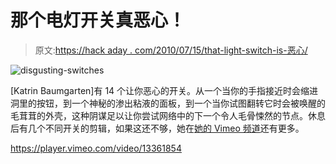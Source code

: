 # 那个电灯开关真恶心！

> 原文:[https://hack aday . com/2010/07/15/that-light-switch-is-恶心/](https://hackaday.com/2010/07/15/that-light-switch-is-disgusting/)

![](../Images/c7f29eb6636cc1d82083b7b6b009dce8.png "disgusting-switches")

[Katrin Baumgarten]有 14 个让你恶心的开关。从一个当你的手指接近时会缩进洞里的按钮，到一个神秘的渗出粘液的面板，到一个当你试图翻转它时会被唤醒的毛茸茸的外壳，这种阴谋足以让你尝试网络中的下一个令人毛骨悚然的节点。休息后有几个不同开关的剪辑，如果这还不够，她在[她的 Vimeo 频道](http://vimeo.com/user4215300)还有更多。

<https://player.vimeo.com/video/13361854>

</div> </body> </html>
